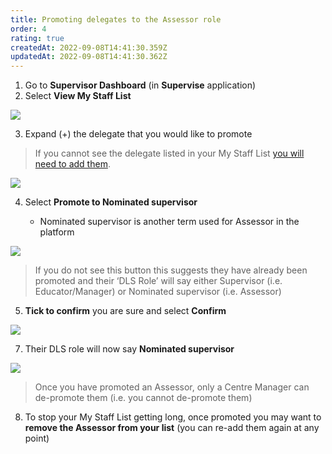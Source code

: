 ```yaml
---
title: Promoting delegates to the Assessor role
order: 4
rating: true
createdAt: 2022-09-08T14:41:30.359Z
updatedAt: 2022-09-08T14:41:30.362Z
---
```

1. Go to **Supervisor Dashboard** (in **Supervise** application) 
2. Select **View My Staff List**

![](/img/promoting_1.png)

3. Expand (+) the delegate that you would like to promote

> If you cannot see the delegate listed in your My Staff List [you will need to add them](/user-guide/educator/03-staff-list/adding-delegates-to-your-staff-list).

![](/img/promoting_2.png)

4. Select **Promote to Nominated supervisor**

   * Nominated supervisor is another term used for Assessor in the platform

![](/img/promoting_3.png)

> If you do not see this button this suggests they have already been promoted and their ‘DLS Role’ will say either Supervisor (i.e. Educator/Manager) or Nominated supervisor (i.e. Assessor)

5. **Tick to confirm** you are sure and select **Confirm**

![](/img/promoting_4.png)

7. Their DLS role will now say **Nominated supervisor**

![](/img/promoting_5.png)

> Once you have promoted an Assessor, only a Centre Manager can de-promote them (i.e. you cannot de-promote them)

8. To stop your My Staff List getting long, once promoted you may want to **remove the Assessor from your list** (you can re-add them again at any point)

